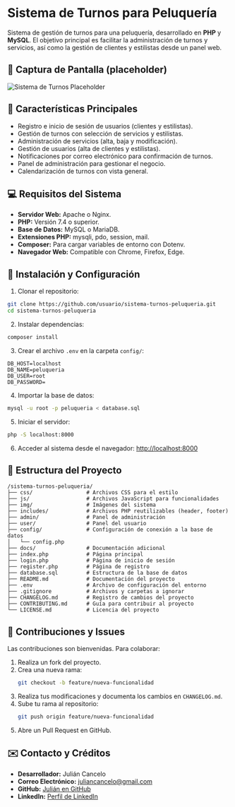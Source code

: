 
# Sistema de Turnos para Peluquería

Sistema de gestión de turnos para una peluquería, desarrollado en **PHP** y **MySQL**. 
El objetivo principal es facilitar la administración de turnos y servicios, así como la gestión de clientes y estilistas desde un panel web.

## 📸 Captura de Pantalla (placeholder)
![Sistema de Turnos Placeholder](https://via.placeholder.com/800x400.png?text=Sistema+de+Turnos+Peluquer%C3%ADa)

## 🌟 Características Principales
- Registro e inicio de sesión de usuarios (clientes y estilistas).
- Gestión de turnos con selección de servicios y estilistas.
- Administración de servicios (alta, baja y modificación).
- Gestión de usuarios (alta de clientes y estilistas).
- Notificaciones por correo electrónico para confirmación de turnos.
- Panel de administración para gestionar el negocio.
- Calendarización de turnos con vista general.

## 💻 Requisitos del Sistema
- **Servidor Web:** Apache o Nginx.
- **PHP:** Versión 7.4 o superior.
- **Base de Datos:** MySQL o MariaDB.
- **Extensiones PHP:** mysqli, pdo, session, mail.
- **Composer:** Para cargar variables de entorno con Dotenv.
- **Navegador Web:** Compatible con Chrome, Firefox, Edge.

## 🚀 Instalación y Configuración
1. Clonar el repositorio:
```bash
git clone https://github.com/usuario/sistema-turnos-peluqueria.git
cd sistema-turnos-peluqueria
```

2. Instalar dependencias:
```bash
composer install
```

3. Crear el archivo `.env` en la carpeta `config/`:
```env
DB_HOST=localhost
DB_NAME=peluqueria
DB_USER=root
DB_PASSWORD=
```

4. Importar la base de datos:
```bash
mysql -u root -p peluqueria < database.sql
```

5. Iniciar el servidor:
```bash
php -S localhost:8000
```

6. Acceder al sistema desde el navegador:
[http://localhost:8000](http://localhost:8000)

## 📁 Estructura del Proyecto
```
/sistema-turnos-peluqueria/
├── css/                 # Archivos CSS para el estilo
├── js/                  # Archivos JavaScript para funcionalidades
├── img/                 # Imágenes del sistema
├── includes/            # Archivos PHP reutilizables (header, footer)
├── admin/               # Panel de administración
├── user/                # Panel del usuario
├── config/              # Configuración de conexión a la base de datos
│   └── config.php
├── docs/                # Documentación adicional
├── index.php            # Página principal
├── login.php            # Página de inicio de sesión
├── register.php         # Página de registro
├── database.sql         # Estructura de la base de datos
├── README.md            # Documentación del proyecto
├── .env                 # Archivo de configuración del entorno
├── .gitignore           # Archivos y carpetas a ignorar
├── CHANGELOG.md         # Registro de cambios del proyecto
├── CONTRIBUTING.md      # Guía para contribuir al proyecto
└── LICENSE.md           # Licencia del proyecto
```

## 📝 Contribuciones y Issues
Las contribuciones son bienvenidas. Para colaborar:
1. Realiza un fork del proyecto.
2. Crea una nueva rama:
   ```bash
   git checkout -b feature/nueva-funcionalidad
   ```
3. Realiza tus modificaciones y documenta los cambios en `CHANGELOG.md`.
4. Sube tu rama al repositorio:
   ```bash
   git push origin feature/nueva-funcionalidad
   ```
5. Abre un Pull Request en GitHub.

## ✉️ Contacto y Créditos
- **Desarrollador:** Julián Cancelo
- **Correo Electrónico:** juliancancelo@gmail.com
- **GitHub:** [Julián en GitHub](https://github.com/usuario)
- **LinkedIn:** [Perfil de LinkedIn](https://www.linkedin.com/in/juliancancelo/)
